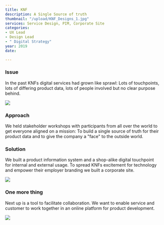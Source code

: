 ```yaml
---
title: KNF
description: A Single Source of truth
thumbnail: "/upload/KNF_Designs_1.jpg"
services: Service Design, PIM, Corporate Site
categories:
- UX Lead
- Design Lead
- " Digital Strategy"
year: 2019
date: 

---
```

### Issue

<p class="lead">In the past KNFs digital services had grown like sprawl: Lots of touchpoints, lots of differing product data, lots of people involved but no clear purpose behind.</p>

![](/upload/KNF_Designs_2.jpg)

### Approach

We held stakeholder workshops with participants from all over the world to get everyone aligned on a mission: To build a single source of truth for their product data and to give the company a "face" to the outside world.

### Solution

We built a product information system and a shop-alike digital touchpoint for internal and external usage. To spread KNFs excitement for technology and empower their employer branding we built a corporate site.

![](/upload/KNF_Designs_3.jpg)

### One more thing

Next up is a tool to facilitate collaboration. We want to enable service and customer to work together in an online platform for product development.

![](/upload/KNF_Designs_4.jpg)